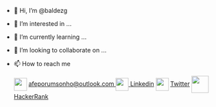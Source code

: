  - 👋 Hi, I’m @baldezg
- 👀 I’m interested in ...
- 🌱 I’m currently learning ...
- 💞️ I’m looking to collaborate on ...
- 📫 How to reach me 

  <img align='center' src='https://user-images.githubusercontent.com/119074412/209194531-918e8be3-2246-4e5d-8eca-b2cfb82409c1.png' width=30, heigth=10 />
  <a align='center' href='mailto:afeporumsonho@outlook.com'>afeporumsonho@outlook.com</span>
  <img align='center' src='https://user-images.githubusercontent.com/119074412/209220049-59ad8eed-5ad2-4aad-9e49-faf857e4cf03.png' width=30, heigth=10 />
  <a href='https://www.linkedin.com/in/gabriel-baldez-ab7140257/ align='center'>Linkedin</a>
  <img align='center' src='https://user-images.githubusercontent.com/119074412/209220424-9c4dd941-c243-4e0e-8e51-dd68494b5691.png' width=30, heigth=10 />
  <a href='https://twitter.com/forasteiroraro'>Twitter</a>
  <img align='center' src='https://cdn.worldvectorlogo.com/logos/hackerrank.svg' width=40, heigth=20 />
  <a align='center' href='https://www.hackerrank.com/gabrielbaldez7'>HackerRank</a>

<!---
baldezg/baldezg is a ✨ special ✨ repository because its `README.md` (this file) appears on your GitHub profile.
You can click the Preview link to take a look at your changes.
--->
